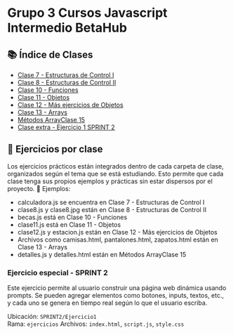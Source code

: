 ﻿# Grupo 3 Cursos Javascript Intermedio BetaHub


## 📚 Índice de Clases

- [Clase 7 - Estructuras de Control I](./CLASES/Clase%207%20-%20Estructuras%20de%20Control%20l)
- [Clase 8 - Estructuras de Control II](./CLASES/Clase%208%20-%20Estructuras%20de%20Control%20II)
- [Clase 10 - Funciones](./CLASES/Clase%2010%20-%20Funciones)
- [Clase 11 - Objetos](./CLASES/Clase%2011%20-%20Objetos)
- [Clase 12 - Más ejercicios de Objetos](./CLASES/Clase%2012%20-%20Más%20ejercicios%20de%20Objetos)
- [Clase 13 - Arrays](./CLASES/Clase%2013%20-%20Arrays)
- [Métodos ArrayClase 15](./CLASES/Métodos%20ArrayClase%2015)
- [Clase extra - Ejercicio 1 SPRINT 2](./SPRINT2/Ejercicio1/index.html)




 ## 🧪 Ejercicios por clase
Los ejercicios prácticos están integrados dentro de cada carpeta de clase, organizados según el tema que se está estudiando. Esto permite que cada clase tenga sus propios ejemplos y prácticas sin estar dispersos por el proyecto.
📌 Ejemplos:
- calculadora.js se encuentra en Clase 7 - Estructuras de Control I
- clase8.js y clase8.jpg están en Clase 8 - Estructuras de Control II
- becas.js está en Clase 10 - Funciones
- clase11.js está en Clase 11 - Objetos
- clase12.js y estacion.js están en Clase 12 - Más ejercicios de Objetos
- Archivos como camisas.html, pantalones.html, zapatos.html están en Clase 13 - Arrays
- detalles.js y detalles.html están en Métodos ArrayClase 15
### Ejercicio especial - SPRINT 2

Este ejercicio permite al usuario construir una página web dinámica usando prompts. Se pueden agregar elementos como botones, inputs, textos, etc., y cada uno se genera en tiempo real según lo que el usuario escriba.

Ubicación: `SPRINT2/Ejercicio1`  
Rama: `ejercicios`
Archivos: `index.html`, `script.js`, `style.css`

